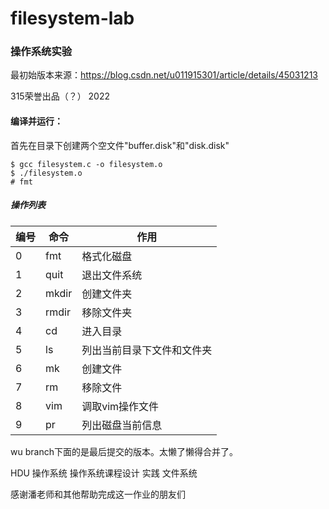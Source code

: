 # filesystem-lab

### 操作系统实验

最初始版本来源：https://blog.csdn.net/u011915301/article/details/45031213

315荣誉出品（？） 2022

#### 编译并运行：

首先在目录下创建两个空文件"buffer.disk"和"disk.disk"

``` shell
$ gcc filesystem.c -o filesystem.o
$ ./filesystem.o
# fmt
```

##### 操作列表

| 编号 | 命令 | 作用 |
| --- | ------ | --------------- |
| 0 | fmt | 格式化磁盘 |
| 1 | quit | 退出文件系统 |
| 2 | mkdir | 创建文件夹 |
| 3 | rmdir | 移除文件夹 |
| 4 | cd | 进入目录 |
| 5 | ls | 列出当前目录下文件和文件夹 |
| 6 | mk | 创建文件 |
| 7 | rm | 移除文件 |
| 8 | vim | 调取vim操作文件 |
| 9 | pr | 列出磁盘当前信息 |


wu branch下面的是最后提交的版本。太懒了懒得合并了。

HDU 操作系统 操作系统课程设计 实践 文件系统

感谢潘老师和其他帮助完成这一作业的朋友们
